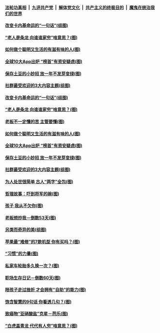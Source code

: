

####  [法轮功真相](../../../../basic/blob/master/README.md?t=03092030) &nbsp;|&nbsp; [九评共产党](../../../../9ping.md/blob/master/README.md?t=03092030) &nbsp;|&nbsp; [解体党文化](../../../../jtdwh.md/blob/master/README.md?t=03092030)  &nbsp;|&nbsp; [共产主义的终极目的](../../../../gczydzjmd.md/blob/master/README.md?t=03092030) &nbsp;|&nbsp; [魔鬼在统治我们的世界](../../../../mgztzwmdsj.md/blob/master/README.md?t=03092030) 

#### [改变卡内基命运的“一句话”(组图)](../pages/p8/964291.md?t=03092030) 

#### [“老人是条龙 向谁谁家穷”啥意思？(图)](../pages/p8/964964.md?t=03092030) 

#### [如何做个聪明又生活的有滋有味的人(图)](../pages/p8/964886.md?t=03092030) 

#### [全球10大App出炉 “榜首”有资安疑虑(图)](../pages/p8/964903.md?t=03092030) 

#### [保存土豆的小妙招 放一年不发芽变绿(图)](../pages/p8/964500.md?t=03092030) 

#### [社群最受欢迎的3大内容主题(组图)](../pages/p8/964722.md?t=03092030) 

#### [改变卡内基命运的“一句话”(组图)](../pages/p8/964291.md?t=03092030) 

#### [“老人是条龙 向谁谁家穷”啥意思？(图)](../pages/p8/964964.md?t=03092030) 

#### [老板不一定懂的苦 主管要懂(图)](../pages/p8/964953.md?t=03092030) 

#### [如何做个聪明又生活的有滋有味的人(图)](../pages/p8/964886.md?t=03092030) 

#### [全球10大App出炉 “榜首”有资安疑虑(图)](../pages/p8/964903.md?t=03092030) 

#### [保存土豆的小妙招 放一年不发芽变绿(图)](../pages/p8/964500.md?t=03092030) 

#### [社群最受欢迎的3大内容主题(组图)](../pages/p8/964722.md?t=03092030) 

#### [为人处世很简单 古人“两字”全包(图)](../pages/p8/964804.md?t=03092030) 

#### [哲理故事：吓到将军的碗(图)](../pages/p8/964288.md?t=03092030) 

#### [孩子 我从不欠你(图)](../pages/p8/963758.md?t=03092030) 

#### [老板想炒我－倒数53天(图)](../pages/p8/964701.md?t=03092030) 

#### [另类而奇异的美(组图)](../pages/p8/964715.md?t=03092030) 

#### [苹果最“难修”的7款机型 你有买吗？(图)](../pages/p8/964693.md?t=03092030) 

#### [“习惯”的力量(图)](../pages/p8/964525.md?t=03092030) 

#### [私家车轮胎多久换一次？(图)](../pages/p8/964675.md?t=03092030) 

#### [职场生存日记－倒数60天(图)](../pages/p8/964652.md?t=03092030) 

#### [陪孩子走过挫折 才会拥有“自助”的能力(图)](../pages/p8/964602.md?t=03092030) 

#### [饱含智慧的9句话 你看透几句？(图)](../pages/p8/964297.md?t=03092030) 

#### [致癌物“亚硝酸盐”克星－芭乐(图)](../pages/p8/964132.md?t=03092030) 

#### [“白虎盖青龙 代代有人穷”啥意思？(图)](../pages/p8/964481.md?t=03092030) 

